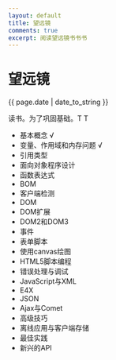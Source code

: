 ```yaml
---
layout: default
title: 望远镜
comments: true
excerpt: 阅读望远镜书书书
---
```

# 望远镜

{{ page.date | date_to_string }}

读书。为了巩固基础。T T

- 基本概念 √
- 变量、作用域和内存问题 √
- 引用类型
- 面向对象程序设计
- 函数表达式
- BOM
- 客户端检测
- DOM
- DOM扩展
- DOM2和DOM3
- 事件
- 表单脚本
- 使用canvas绘图
- HTML5脚本编程
- 错误处理与调试
- JavaScript与XML
- E4X
- JSON
- Ajax与Comet
- 高级技巧
- 离线应用与客户端存储
- 最佳实践
- 新兴的API
